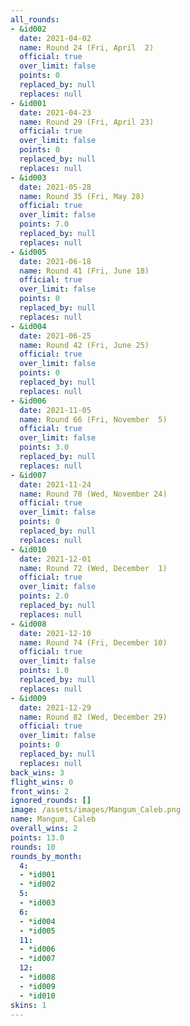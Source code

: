 ```yaml
---
all_rounds:
- &id002
  date: 2021-04-02
  name: Round 24 (Fri, April  2)
  official: true
  over_limit: false
  points: 0
  replaced_by: null
  replaces: null
- &id001
  date: 2021-04-23
  name: Round 29 (Fri, April 23)
  official: true
  over_limit: false
  points: 0
  replaced_by: null
  replaces: null
- &id003
  date: 2021-05-28
  name: Round 35 (Fri, May 28)
  official: true
  over_limit: false
  points: 7.0
  replaced_by: null
  replaces: null
- &id005
  date: 2021-06-18
  name: Round 41 (Fri, June 18)
  official: true
  over_limit: false
  points: 0
  replaced_by: null
  replaces: null
- &id004
  date: 2021-06-25
  name: Round 42 (Fri, June 25)
  official: true
  over_limit: false
  points: 0
  replaced_by: null
  replaces: null
- &id006
  date: 2021-11-05
  name: Round 66 (Fri, November  5)
  official: true
  over_limit: false
  points: 3.0
  replaced_by: null
  replaces: null
- &id007
  date: 2021-11-24
  name: Round 70 (Wed, November 24)
  official: true
  over_limit: false
  points: 0
  replaced_by: null
  replaces: null
- &id010
  date: 2021-12-01
  name: Round 72 (Wed, December  1)
  official: true
  over_limit: false
  points: 2.0
  replaced_by: null
  replaces: null
- &id008
  date: 2021-12-10
  name: Round 74 (Fri, December 10)
  official: true
  over_limit: false
  points: 1.0
  replaced_by: null
  replaces: null
- &id009
  date: 2021-12-29
  name: Round 82 (Wed, December 29)
  official: true
  over_limit: false
  points: 0
  replaced_by: null
  replaces: null
back_wins: 3
flight_wins: 0
front_wins: 2
ignored_rounds: []
image: /assets/images/Mangum_Caleb.png
name: Mangum, Caleb
overall_wins: 2
points: 13.0
rounds: 10
rounds_by_month:
  4:
  - *id001
  - *id002
  5:
  - *id003
  6:
  - *id004
  - *id005
  11:
  - *id006
  - *id007
  12:
  - *id008
  - *id009
  - *id010
skins: 1
---
```

